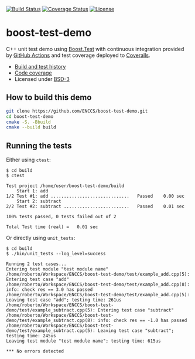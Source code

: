 [![Build Status](https://github.com/ENCCS/boost-test-demo/actions/workflows/test.yml/badge.svg)](https://github.com/ENCCS/boost-test-demo/actions/workflows/test.yml)
[![Coverage Status](https://coveralls.io/repos/github/ENCCS/boost-test-demo/badge.svg?branch=main)](https://coveralls.io/github/ENCCS/boost-test-demo?branch=main)
[![License](https://img.shields.io/badge/license-%20BSD--3-blue.svg)](../main/LICENSE)

# boost-test-demo

C++ unit test demo using [Boost.Test](https://www.boost.org/doc/libs/1_75_0/libs/test/doc/html/index.html)
with continuous integration provided by [GitHub
Actions](https://docs.github.com/en/actions) and test coverage deployed to
[Coveralls](https://coveralls.io/r/ENCCS/boost-test-demo).

- [Build and test history](https://github.com/ENCCS/boost-test-demo/actions)
- [Code coverage](https://coveralls.io/r/ENCCS/boost-test-demo)
- Licensed under [BSD-3](../main/LICENSE)


## How to build this demo

```bash
git clone https://github.com/ENCCS/boost-test-demo.git
cd boost-test-demo
cmake -S. -Bbuild 
cmake --build build
```


## Running the tests

Either using `ctest`:
```
$ cd build
$ ctest

Test project /home/user/boost-test-demo/build
    Start 1: add
1/2 Test #1: add ..............................   Passed    0.00 sec
    Start 2: subtract
2/2 Test #2: subtract .........................   Passed    0.01 sec

100% tests passed, 0 tests failed out of 2

Total Test time (real) =   0.01 sec
```

Or directly using `unit_tests`:
```
$ cd build 
$ ./bin/unit_tests --log_level=success

Running 2 test cases...
Entering test module "test module name"
/home/roberto/Workspace/ENCCS/boost-test-demo/test/example_add.cpp(5): Entering test case "add"
/home/roberto/Workspace/ENCCS/boost-test-demo/test/example_add.cpp(8): info: check res == 3.0 has passed
/home/roberto/Workspace/ENCCS/boost-test-demo/test/example_add.cpp(5): Leaving test case "add"; testing time: 261us
/home/roberto/Workspace/ENCCS/boost-test-demo/test/example_subtract.cpp(5): Entering test case "subtract"
/home/roberto/Workspace/ENCCS/boost-test-demo/test/example_subtract.cpp(8): info: check res == -1.0 has passed
/home/roberto/Workspace/ENCCS/boost-test-demo/test/example_subtract.cpp(5): Leaving test case "subtract"; testing time: 245us
Leaving test module "test module name"; testing time: 615us

*** No errors detected
```
